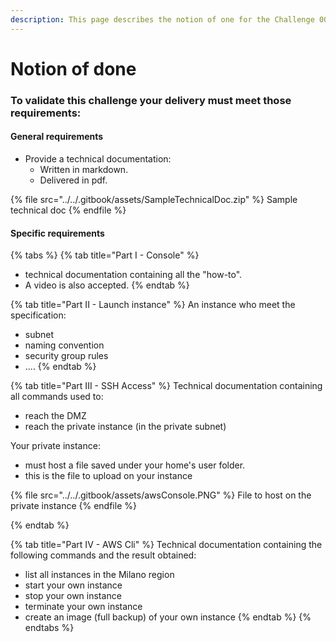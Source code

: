 ```yaml
---
description: This page describes the notion of one for the Challenge 00
---
```


# Notion of done

### To validate this challenge your delivery must meet those requirements:

#### General requirements

* Provide a technical documentation:
  * Written in markdown.
  * Delivered in pdf.

{% file src="../../.gitbook/assets/SampleTechnicalDoc.zip" %}
Sample technical doc
{% endfile %}

#### Specific requirements

{% tabs %}
{% tab title="Part I - Console" %}
* technical documentation containing all the "how-to".
* A video is also accepted.
{% endtab %}

{% tab title="Part II - Launch instance" %}
An instance who meet the specification:

* subnet
* naming convention
* security group rules
* ....
{% endtab %}

{% tab title="Part III - SSH Access" %}
Technical documentation containing all commands used to:

* reach the DMZ
* reach the private instance (in the private subnet)

Your private instance:

* must host a file saved under your home's user folder.
* this is the file to upload on your instance

{% file src="../../.gitbook/assets/awsConsole.PNG" %}
File to host on the private instance
{% endfile %}

&#x20;
{% endtab %}

{% tab title="Part IV - AWS Cli" %}
Technical documentation containing the following commands and the result obtained:

* list all instances in the Milano region
* start your own instance
* stop your own instance
* terminate your own instance
* create an image (full backup) of your own instance
{% endtab %}
{% endtabs %}

